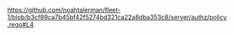 https://github.com/noahtalerman/fleet-1/blob/b3cf89ca7b45bf42f5274bd321ca22a8dba353c8/server/authz/policy.rego#L4